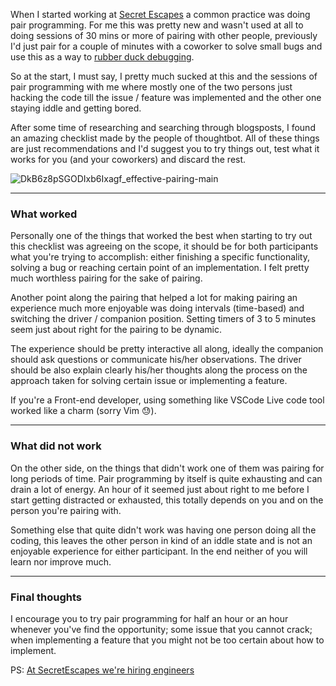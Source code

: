  When I started working at [Secret Escapes](https://secretescapes.com) a common practice was doing pair programming. For me this was pretty new and wasn't used at all to doing sessions of 30 mins or more of pairing with other people, previously I'd just pair for a couple of minutes with a coworker to solve small bugs and use this as a way to [rubber duck debugging](https://en.wikipedia.org/wiki/Rubber_duck_debugging). 

So at the start, I must say,  I pretty much sucked at this and the sessions of pair programming with me where mostly one of the two persons just hacking the code till the issue / feature was implemented and the other one staying iddle and getting bored.

After some time of researching and searching through blogsposts, I found an amazing checklist made by the people of thoughtbot. All of these things are just recommendations and I'd suggest you to try things out, test what it works for you (and your coworkers) and discard the rest.

![DkB6z8pSGODIxb6Ixagf_effective-pairing-main](https://images.thoughtbot.com/blog-vellum-image-uploads/DkB6z8pSGODIxb6Ixagf_effective-pairing-main.png)


------


### What worked

Personally one of the things that worked the best when starting to try out this checklist was agreeing on the scope, it should be for both participants what you're trying to accomplish: either finishing a specific functionality, solving a bug or reaching certain point of an implementation. I felt pretty much worthless pairing for the sake of pairing.

Another point along the pairing that helped a lot for making pairing an experience much more enjoyable was doing intervals (time-based) and switching the driver / companion position. Setting timers of 3 to 5 minutes seem just about right for the pairing to be dynamic.

The experience should be pretty interactive all along, ideally the companion should ask questions or communicate his/her observations. The driver should be also explain clearly his/her thoughts along the process on the approach taken for solving certain issue or implementing a feature.

If you're a Front-end developer, using something like VSCode Live  code tool worked like a charm (sorry Vim 😓).

------



### What did not work

On the other side, on the things that didn't work one of them was pairing for long periods of time. Pair programming by itself is quite exhausting and can drain a lot of energy. An hour of it seemed just about right to me before I start getting distracted or exhausted, this totally depends on you and on the person you're pairing with.

Something else that quite didn't work was having one person doing all the coding, this leaves the other person in kind of an iddle state and is not an enjoyable experience for either participant. In the end neither of you will learn nor improve much.



------



### Final thoughts

I encourage you to try pair programming for half an hour or an hour whenever you've find the opportunity; some issue that you cannot crack; when implementing a feature that you might not be too certain about how to implement. 



PS: [At SecretEscapes we're hiring engineers](https://careers.secretescapes.com/jobs/)

